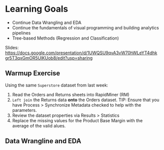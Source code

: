 # Learning Goals

- Continue Data Wrangling and EDA
- Continue the fundamentals of visual programming and building analytics pipelines
- Tree-based Methods (Regression and Classification)

Slides:  https://docs.google.com/presentation/d/1UWQSU9qvA3vW70hWLeYT4dhkgr5T3qxGmOR5UlKUob8/edit?usp=sharing


## Warmup Exercise

Using the same `Superstore` dataset from last week:

1.  Read the Orders and Returns sheets into RapidMiner (RM)
1.  `Left join` the Returns data __onto__ the Orders dataset.  TIP:  Ensure that you have Process > Synchronize Metadata checked to help with the parameters.
1.  Review the dataset properties via Results > Statistics
1.  Replace the missing values for the Product Base Margin with the average of the valid alues.


## Data Wrangline and EDA

